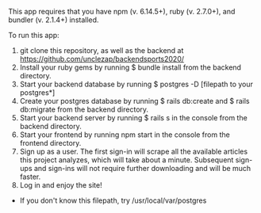 This app requires that you have npm (v. 6.14.5+), ruby (v. 2.7.0+), and bundler (v. 2.1.4+) installed.

To run this app:

1. git clone this repository, as well as the backend at https://github.com/unclezap/backendsports2020/
2. Install your ruby gems by running $ bundle install from the backend directory.
2. Start your backend database by running $ postgres -D [filepath to your postgres*]
3. Create your postgres database by running $ rails db:create and $ rails db:migrate from the backend directory.
3. Start your backend server by running $ rails s in the console from the backend directory.
4. Start your frontend by running npm start in the console from the frontend directory.
5. Sign up as a user.  The first sign-in will scrape all the available articles this project analyzes, which will take about a minute.  Subsequent sign-ups and sign-ins will not require further downloading and will be much faster.
6. Log in and enjoy the site!

* If you don't know this filepath, try /usr/local/var/postgres
